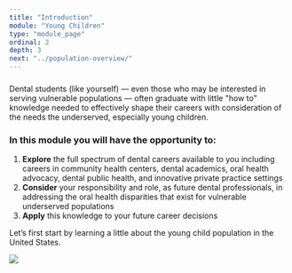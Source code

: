 ```yaml
---
title: "Introduction"
module: "Young Children"
type: "module_page"
ordinal: 2
depth: 3
next: "../population-overview/"
---
```

<h3></h3><div class='maintext'>
<p>Dental students (like yourself) &mdash; even those who may be interested in serving vulnerable populations &mdash; often graduate with little "how to" knowledge needed to effectively shape their careers with consideration of the needs the underserved, especially young children.</p>
</div>
<h3>In this module you will have the opportunity to:</h3><div class='bullets-ol'>
<ol>
<li><strong>Explore</strong> the full spectrum of dental careers available to you including careers in community health centers, dental academics, oral health advocacy, dental public health, and innovative private practice settings</li>
<li><strong>Consider</strong> your responsibility and role, as future dental professionals, in addressing the oral health disparities that exist for vulnerable underserved populations</li>
<li><strong>Apply</strong> this knowledge to your future career decisions</li>
</ol>
</div>

<div class='maintext'>
<p>Let’s first start by learning a little about the young child population in the United States.</p>
</div>

<div class='center'><img src="https://s3.amazonaws.com/ccnmtl-pass-static-prod/uploads/images/2012/09/10/kidswalking-crop.jpg"></div> 

